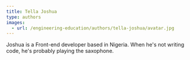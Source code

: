```yaml
---
title: Tella Joshua
type: authors
images:
  - url: /engineering-education/authors/tella-joshua/avatar.jpg 
---
```

Joshua is a Front-end developer based in Nigeria. When he's not writing code, he's probably playing the saxophone.
